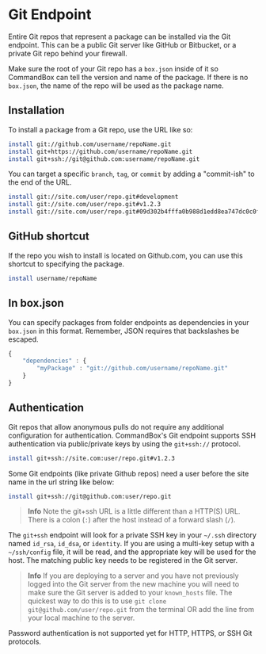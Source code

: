 # Git Endpoint

Entire Git repos that represent a package can be installed via the Git endpoint.  This can be a public Git server like GitHub or Bitbucket, or a private Git repo behind your firewall.

Make sure the root of your Git repo has a `box.json` inside of it so CommandBox can tell the version and name of the package.  If there is no `box.json`, the name of the repo will be used as the package name.

## Installation

To install a package from a Git repo, use the URL like so:

```bash
install git://github.com/username/repoName.git
install git+https://github.com/username/repoName.git
install git+ssh://git@github.com:username/repoName.git
```

You can target a specific `branch`, `tag`, or `commit` by adding a "commit-ish" to the end of the URL.

```bash
install git://site.com/user/repo.git#development
install git://site.com/user/repo.git#v1.2.3
install git://site.com/user/repo.git#09d302b4fffa0b988d1edd8ea747dc0c0f2883ea
```

## GitHub shortcut

If the repo you wish to install is located on Github.com, you can use this shortcut to specifying the package.

```bash
install username/repoName
```

## In box.json

You can specify packages from folder endpoints as dependencies in your `box.json` in this format.  Remember, JSON requires that backslashes be escaped.

```javascript
{
    "dependencies" : {
        "myPackage" : "git://github.com/username/repoName.git"
    }
}
```

## Authentication

Git repos that allow anonymous pulls do not require any additional configuration for authentication.  CommandBox's Git endpoint supports SSH authentication via public/private keys by using the `git+ssh://` protocol.

```bash
install git+ssh://site.com:user/repo.git#v1.2.3
```

Some Git endpoints \(like private Github repos\) need a user before the site name in the url string like below:

```bash
install git+ssh://git@github.com:user/repo.git
```

> **Info** Note the git+ssh URL is a little different than a HTTP\(S\) URL. There is a colon \(`:`\) after the host instead of a forward slash \(`/`\).

The `git+ssh` endpoint will look for a private SSH key in your `~/.ssh` directory named `id_rsa`, `id_dsa`, or `identity`.  If you are using a multi-key setup with a `~/ssh/config` file, it will be read, and the appropriate key will be used for the host.  The matching public key needs to be registered in the Git server.

> **Info** If you are deploying to a server and you have not previously logged into the Git server from the new machine you will need to make sure the Git server is added to your `known_hosts` file.  The quickest way to do this is to use `git clone git@github.com/user/repo.git` from the terminal OR add the line from your local machine to the server.

Password authentication is not supported yet for HTTP, HTTPS, or SSH Git protocols.


